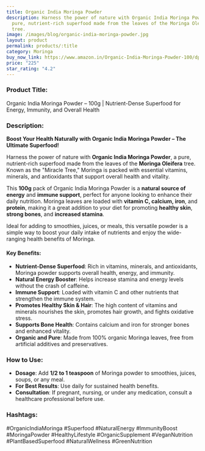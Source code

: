 ```yaml
---
title: Organic India Moringa Powder
description: Harness the power of nature with Organic India Moringa Powder, a
  pure, nutrient-rich superfood made from the leaves of the Moringa Oleifera
  tree.
image: /images/blog/organic-india-moringa-powder.jpg
layout: product
permalink: products/:title
category: Moringa
buy_now_link: https://www.amazon.in/Organic-India-Moringa-Powder-100/dp/B01JCFDX4S/ref=sr_1_2_sspa?crid=JPSHXC1IUKVG&tag=ayushmonk-21
price: "225"
star_rating: "4.2"
---
```

### Product Title:
Organic India Moringa Powder – 100g | Nutrient-Dense Superfood for Energy, Immunity, and Overall Health

### Description:

**Boost Your Health Naturally with Organic India Moringa Powder – The Ultimate Superfood!**

Harness the power of nature with **Organic India Moringa Powder**, a pure, nutrient-rich superfood made from the leaves of the **Moringa Oleifera** tree. Known as the "Miracle Tree," Moringa is packed with essential vitamins, minerals, and antioxidants that support overall health and vitality. 

This **100g** pack of Organic India Moringa Powder is a **natural source of energy** and **immune support**, perfect for anyone looking to enhance their daily nutrition. Moringa leaves are loaded with **vitamin C, calcium, iron**, and **protein**, making it a great addition to your diet for promoting **healthy skin**, **strong bones**, and **increased stamina**.

Ideal for adding to smoothies, juices, or meals, this versatile powder is a simple way to boost your daily intake of nutrients and enjoy the wide-ranging health benefits of Moringa.

#### **Key Benefits:**
- **Nutrient-Dense Superfood**: Rich in vitamins, minerals, and antioxidants, Moringa powder supports overall health, energy, and immunity.
- **Natural Energy Booster**: Helps increase stamina and energy levels without the crash of caffeine.
- **Immune Support**: Loaded with vitamin C and other nutrients that strengthen the immune system.
- **Promotes Healthy Skin & Hair**: The high content of vitamins and minerals nourishes the skin, promotes hair growth, and fights oxidative stress.
- **Supports Bone Health**: Contains calcium and iron for stronger bones and enhanced vitality.
- **Organic and Pure**: Made from 100% organic Moringa leaves, free from artificial additives and preservatives.

### **How to Use:**

- **Dosage**: Add **1/2 to 1 teaspoon** of Moringa powder to smoothies, juices, soups, or any meal.
- **For Best Results**: Use daily for sustained health benefits.
- **Consultation**: If pregnant, nursing, or under any medication, consult a healthcare professional before use.

### **Hashtags:**

#OrganicIndiaMoringa #Superfood #NaturalEnergy #ImmunityBoost #MoringaPowder #HealthyLifestyle #OrganicSupplement #VeganNutrition #PlantBasedSuperfood #NaturalWellness #GreenNutrition
